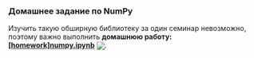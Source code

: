 ### Домашнее задание по NumPy

Изучить такую обширную библиотеку за один семинар невозможно, поэтому важно выполнить **домашнюю работу:** [**[homework]numpy.ipynb**](./[homework]numpy.ipynb) [<img src="https://colab.research.google.com/assets/colab-badge.svg" align="center">](https://colab.research.google.com/drive/1ZwgR3ANspp4QMWY_J9Pf6UBsNkvovWhz). 

